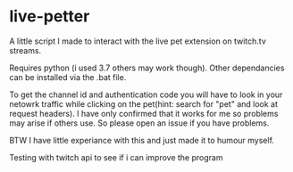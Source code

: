 # live-petter

A little script I made to interact with the live pet extension on twitch.tv streams.

Requires python (i used 3.7 others may work though).
Other dependancies can be installed via the .bat file.

To get the channel id and authentication code you will have to look in your netowrk traffic while clicking on the pet(hint: search for "pet" and look at request headers). I have only confirmed that it works for me so problems may arise if others use. So please open an issue if you have problems.

BTW I have little experiance with this and just made it to humour myself.


Testing with twitch api to see if i can improve the program
